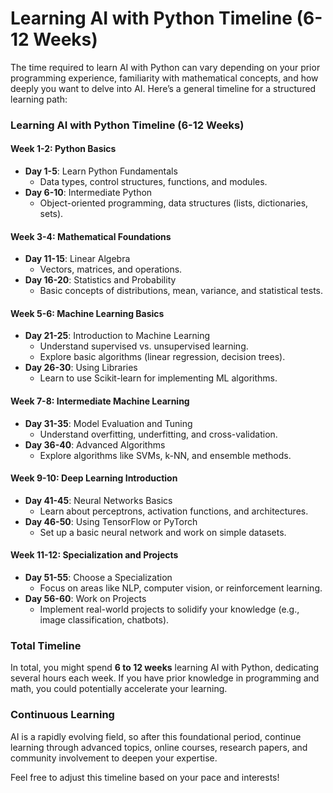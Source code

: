 # Learning AI with Python Timeline (6-12 Weeks)

The time required to learn AI with Python can vary depending on your prior programming experience, familiarity with mathematical concepts, and how deeply you want to delve into AI. Here’s a general timeline for a structured learning path:

### Learning AI with Python Timeline (6-12 Weeks)

#### Week 1-2: Python Basics
- **Day 1-5**: Learn Python Fundamentals
  - Data types, control structures, functions, and modules.
- **Day 6-10**: Intermediate Python
  - Object-oriented programming, data structures (lists, dictionaries, sets).

#### Week 3-4: Mathematical Foundations
- **Day 11-15**: Linear Algebra
  - Vectors, matrices, and operations.
- **Day 16-20**: Statistics and Probability
  - Basic concepts of distributions, mean, variance, and statistical tests.

#### Week 5-6: Machine Learning Basics
- **Day 21-25**: Introduction to Machine Learning
  - Understand supervised vs. unsupervised learning.
  - Explore basic algorithms (linear regression, decision trees).
- **Day 26-30**: Using Libraries
  - Learn to use Scikit-learn for implementing ML algorithms.

#### Week 7-8: Intermediate Machine Learning
- **Day 31-35**: Model Evaluation and Tuning
  - Understand overfitting, underfitting, and cross-validation.
- **Day 36-40**: Advanced Algorithms
  - Explore algorithms like SVMs, k-NN, and ensemble methods.

#### Week 9-10: Deep Learning Introduction
- **Day 41-45**: Neural Networks Basics
  - Learn about perceptrons, activation functions, and architectures.
- **Day 46-50**: Using TensorFlow or PyTorch
  - Set up a basic neural network and work on simple datasets.

#### Week 11-12: Specialization and Projects
- **Day 51-55**: Choose a Specialization
  - Focus on areas like NLP, computer vision, or reinforcement learning.
- **Day 56-60**: Work on Projects
  - Implement real-world projects to solidify your knowledge (e.g., image classification, chatbots).

### Total Timeline
In total, you might spend **6 to 12 weeks** learning AI with Python, dedicating several hours each week. If you have prior knowledge in programming and math, you could potentially accelerate your learning.

### Continuous Learning
AI is a rapidly evolving field, so after this foundational period, continue learning through advanced topics, online courses, research papers, and community involvement to deepen your expertise.

Feel free to adjust this timeline based on your pace and interests!
